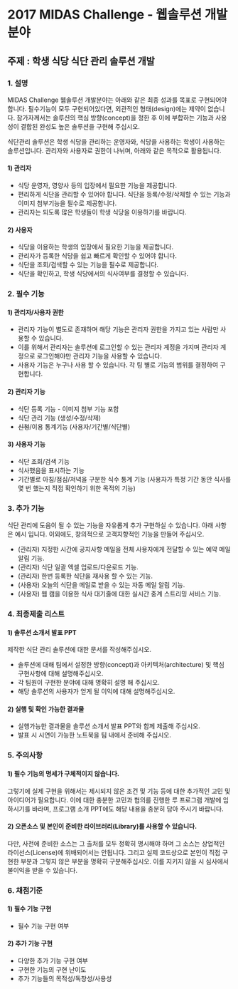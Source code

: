 # 2017 MIDAS Challenge - 웹솔루션 개발분야



## 주제 : 학생 식당 식단 관리 솔루션 개발



### 1. 설명

MIDAS Challenge 웹솔루션 개발분야는 아래와 같은 최종 성과를 목표로 구현되어야 합니다. 필수기능이 모두 구현되어있다면, 외관적인 형태(design)에는 제약이 없습니다. 참가자께서는 솔루션의 핵심 방향(concept)을 정한 후 이에 부합하는 기능과 사용성이 결합된 완성도 높은 솔루션을 구현해 주십시오.

식단관리 솔루션은 학생 식당을 관리하는 운영자와, 식당을 사용하는 학생이 사용하는 솔루션입니다.
관리자와 사용자로 권한이 나뉘며, 아래와 같은 목적으로 활용됩니다.

#### 1) 관리자

- 식당 운영자, 영양사 등의 입장에서 필요한 기능을 제공합니다.
- 편리하게 식단을 관리할 수 있어야 합니다. 식단을 등록/수정/삭제할 수 있는 기능과 이미지 첨부기능을 필수로 제공합니다.
- 관리자는 되도록 많은 학생들이 학생 식당을 이용하기를 바랍니다.

#### 2) 사용자

- 식당을 이용하는 학생의 입장에서 필요한 기능을 제공합니다.
- 관리자가 등록한 식당을 쉽고 빠르게 확인할 수 있어야 합니다.
- 식단을 조회/검색할 수 있는 기능을 필수로 제공합니다.
- 식단을 확인하고, 학생 식당에서의 식사여부를 결정할 수 있습니다.



### 2. 필수 기능

#### 1) 관리자/사용자 권한

- 관리자 기능이 별도로 존재하며 해당 기능은 관리자 권한을 가지고 있는 사람만 사용할 수 있습니다.
- 이를 위해서 관리자는 솔루션에 로그인할 수 있는 관리자 계정을 가지며 관리자 계정으로 로그인해야만 관리자 기능을 사용할 수 있습니다.
- 사용자 기능은 누구나 사용 할 수 있습니다. 각 팅 별로 기능의 범위를 결정하여 구현합니다.

#### 2) 관리자 기능

- 식단 등록 기능 - 이미지 첨부 기능 포함
- 식단 관리 기능 (생성/수정/삭제)
- ~~신청~~/이용 통계기능 (사용자/기간별/식단별)

#### 3) 사용자 기능

- 식단 조회/검색 기능
- 식사했음을 표시하는 기능
- 기간별로 아침/점심/저녁을 구분한 식수 통계 기능
  (사용자가 특정 기간 동안 식사를 몇 번 했는지 직접 확인하기 위한 목적의 기능)



### 3. 추가 기능

식단 관리에 도움이 될 수 있는 기능을 자유롭게 추가 구현하실 수 있습니다.
아래 사항은 예시 입니다. 이외에도, 창의적으로 고객지향적인 기능을 만들어 주십시오.

- (관리자) 지정한 시간에 공지사항 메일을 전체 사용자에게 전달할 수 있는 예약 메일 알림 기능.
- (관리자) 식단 일괄 엑셀 업로드/다운로드 기능.
- (관리자) 한번 등록한 식단을 재사용 할 수 있는 기능.
- (사용자) 오늘의 식단을 메일로 받을 수 있는 자동 메일 알림 기능.
- (사용자) 웹 캠을 이용한 식사 대기줄에 대한 실시간 중계 스트리밍 서비스 기능.



### 4. 최종제출 리스트

####  1) 솔루션 소개서 발표 PPT

제작한 식단 관리 솔루션에 대한 문서를 작성해주십시오.

- 솔루션에 대해 팀에서 설정한 방향(concept)과 아키텍처(architecture) 및 핵심 구현사항에 대해 설명해주십시오.
- 각 팀원이 구현한 분야에 대해 명확히 설명 해 주십시오.
- 해당 솔루션의 사용자가 얻게 될 이익에 대해 설명해주십시오.

#### 2) 실행 및 확인 가능한 결과물

- 실행가능한 결과물을 솔루션 소개서 발표 PPT와 함께 제출해 주십시오.
- 발표 시 시연이 가능한 노트북을 팀 내에서 준비해 주십시오.



### 5. 주의사항

#### 1) 필수 기능의 명세가 구체적이지 않습니다.

그렇기에 실제 구현을 위해서는 제시되지 않은 조건 및 기능 등에 대한 추가적인 고민 및 아이디어가 필요합니다. 이에 대한 충분한 고민과 협의를 진행한 루 프로그램 개발에 임하시기를 바라며, 프로그램 소개 PPT에도 해당 내용을 충분히 담아 주시기 바랍니다.

#### 2) 오픈소스 및 본인이 준비한 라이브러리(Library)를 사용할 수 있습니다.

다만, 사전에 준비한 소스는 그 출처를 모두 정확히 명시해야 하며 그 소스는 상업적인 라이선스(License)에 위배되어서는 안됩니다. 그리고 실제 코드상으로 본인이 직접 구현한 부분과 그렇지 않은 부분을 명확히 구분해주십시오. 이를 지키지 않을 시 심사에서 불이익을 받을 수 있습니다.



### 6. 채점기준

#### 1) 필수 기능 구현

- 필수 기능 구현 여부

#### 2) 추가 기능 구현

- 다양한 추가 기능 구현 여부
- 구현한 기능의 구현 난이도
- 추가 기능들의 목적성/독창성/사용성

